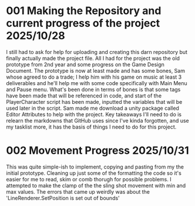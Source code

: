 # 001 Making the Repository and current progress of the project 2025/10/28
I still had to ask for help for uploading and creating this darn repository but finally actually made the project file. All I had for the project was the old prototype from 2nd year and some progress on the Game Design Document. 
The prototype is now at least made and has some bones, Sam whose agreed to do a trade; I help him with his game on music at least 3 deliverables and he'll help me with some code specifically with Main Menu and Pause menu.
What's been done in terms of bones is that some tags have been made that will be referenced in code, and start of the PlayerCharacter script has been made, inputted the variables that will be used later in the script.
Sam made me download a unity package called Editor Attributes to help with the project.
Key takeaways I'll need to do is relearn the markdowns that GitHub uses since I've kinda forgotten, and use my tasklist more, it has the basis of things I need to do for this project.
# 002 Movement Progress 2025/10/31 
This was quite simple-ish to implement, copying and pasting from my the initial prototype. Cleaning up just some of the formatting the code so it's easier for me to read, skim or comb thorugh for possible problems. I attempted to make the clamp of the the sling shot movement with min and max values. The errors that came up weirdly was about the  'LineRenderer.SetPosition is set out of bounds'   
